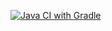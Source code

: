 [![Java CI with Gradle](https://github.com/kirillTest465/Java16-rest-assured2/actions/workflows/gradle-publish.yml/badge.svg)](https://github.com/kirillTest465/Java16-rest-assured2/actions/workflows/gradle-publish.yml)